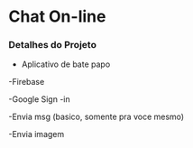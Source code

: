 # Chat On-line

### Detalhes do Projeto

- Aplicativo de bate papo

-Firebase

-Google Sign -in

-Envia msg (basico, somente pra voce mesmo)

-Envia imagem
